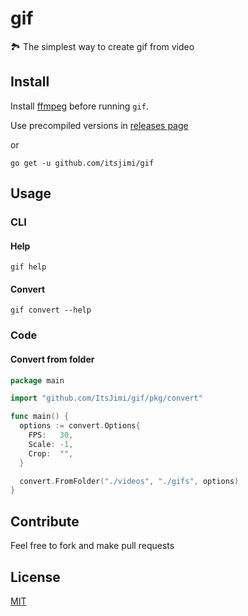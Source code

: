 # gif
🏞 The simplest way to create gif from video

## Install
Install [ffmpeg](https://ffmpeg.org/) before running `gif`.

Use precompiled versions in [releases page](https://github.com/ItsJimi/gif/releases)

or

```shell
go get -u github.com/itsjimi/gif
```

## Usage
### CLI
#### Help
```shell
gif help
```
#### Convert
```shell
gif convert --help
```
### Code
#### Convert from folder
```go
package main

import "github.com/ItsJimi/gif/pkg/convert"

func main() {
  options := convert.Options{
    FPS:   30,
    Scale: -1,
    Crop:  "",
  }

  convert.FromFolder("./videos", "./gifs", options)
}
```

## Contribute
Feel free to fork and make pull requests

## License
[MIT](https://github.com/ItsJimi/gif/blob/master/LICENSE)
